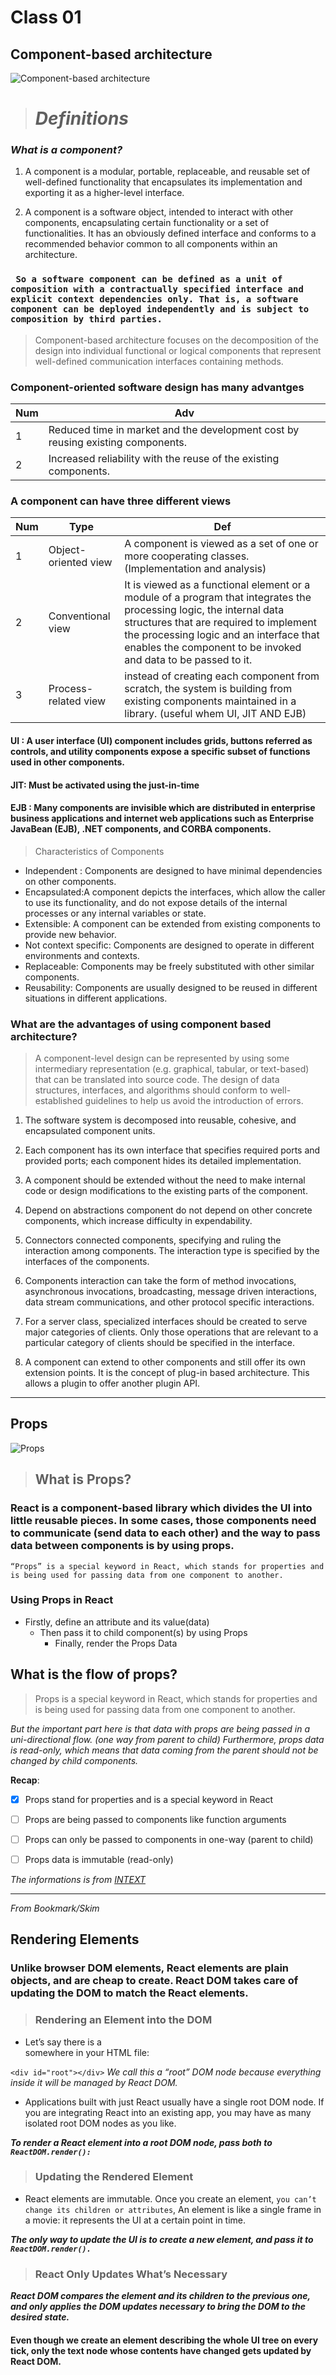 # Class 01

## **Component-based architecture**

![Component-based architecture](https://files.speakerdeck.com/presentations/a222ec40e0010130dca416e8f5cd5baf/slide_1.jpg)

> # *Definitions* 

### *What is a component?*

1.  A component is a modular, portable, replaceable, and reusable set of well-defined functionality that encapsulates its implementation and exporting it as a higher-level interface.

2. A component is a software object, intended to interact with other components, encapsulating certain functionality or a set of functionalities. It has an obviously defined interface and conforms to a recommended behavior common to all components within an architecture.

### ` So a software component can be defined as a unit of composition with a contractually specified interface and explicit context dependencies only. That is, a software component can be deployed independently and is subject to composition by third parties.`

> Component-based architecture focuses on the decomposition of the design into individual functional or logical components that represent well-defined communication interfaces containing methods.


### Component-oriented software design has many advantges 

Num|Adv                                                                           
-|-
1|Reduced time in market and the development cost by reusing existing components.
2|Increased reliability with the reuse of the existing components.


### A component can have three different views 

Num|Type|Def
-|-|-
1|Object-oriented view  |    A component is viewed as a set of one or more cooperating classes.(Implementation and analysis)
2|Conventional view|     It is viewed as a functional element or a module of a program that integrates the processing logic, the     internal data structures that are required to implement the processing logic and an interface that enables the component to be invoked and data to be passed to it.
3|Process-related view|   instead of creating each component from scratch, the system is building from existing components maintained in a library. (useful whem UI, JIT AND EJB)


#### UI : A user interface (UI) component includes grids, buttons referred as controls, and utility components expose a specific subset of functions used in other components.

#### JIT: Must be activated using the just-in-time 

#### EJB : Many components are invisible which are distributed in enterprise business applications and internet web applications such as Enterprise JavaBean (EJB), .NET components, and CORBA components.

> Characteristics of Components
* Independent : Components are designed to have minimal dependencies on other components.
* Encapsulated:A component depicts the interfaces, which allow the caller to use its functionality, and do not expose details of the internal processes or any internal variables or state.
* Extensible:  A component can be extended from existing components to provide new behavior.
* Not context specific: Components are designed to operate in different environments and contexts.
* Replaceable: Components may be freely substituted with other similar components.
* Reusability: Components are usually designed to be reused in different situations in different applications.


### What are the advantages of using component based architecture?

> A component-level design can be represented by using some intermediary representation (e.g. graphical, tabular, or text-based) that can be translated into source code. The design of data structures, interfaces, and algorithms should conform to well-established guidelines to help us avoid the introduction of errors.

1. The software system is decomposed into reusable, cohesive, and encapsulated component units.

2. Each component has its own interface that specifies required ports and provided ports; each component hides its detailed implementation.

3. A component should be extended without the need to make internal code or design modifications to the existing parts of the component.

4. Depend on abstractions component do not depend on other concrete components, which increase difficulty in expendability.

5. Connectors connected components, specifying and ruling the interaction among components. The interaction type is specified by the interfaces of the components.

6. Components interaction can take the form of method invocations, asynchronous invocations, broadcasting, message driven interactions, data stream communications, and other protocol specific interactions.

7. For a server class, specialized interfaces should be created to serve major categories of clients. Only those operations that are relevant to a particular category of clients should be specified in the interface.

8. A component can extend to other components and still offer its own extension points. It is the concept of plug-in based architecture. This allows a plugin to offer another plugin API.




------------------------------------------------------------------------------------------------------------------------------------



## **Props**
![Props](https://www.techdiagonal.com/wp-content/uploads/2019/09/react-props-blog-image-design.jpg)


> ## What is Props?
 ### React is a component-based library which divides the UI into little reusable pieces. In some cases, those components need to communicate (send data to each other) and the way to pass data between components is by using props.
 

 `“Props” is a special keyword in React, which stands for properties and is being used for passing data from one component to another.`

### Using Props in React
- Firstly, define an attribute and its value(data)
   - Then pass it to child component(s) by using Props
      - Finally, render the Props Data



## What is the flow of props?
> Props is a special keyword in React, which stands for properties and is being used for passing data from one component to another.

*But the important part here is that data with props are being passed in a uni-directional flow. (one way from parent to child)
Furthermore, props data is read-only, which means that data coming from the parent should not be changed by child components.*

**Recap**:
- [x] Props stand for properties and is a special keyword in React
- [ ] Props are being passed to components like function arguments
- [ ] Props can only be passed to components in one-way (parent to child)
- [ ] Props data is immutable (read-only)


*The informations is from [INTEXT](https://itnext.io/what-is-props-and-how-to-use-it-in-react-da307f500da0)* 





-------------------------------------------------------------------------------------------------------------------------------------------------------------------------

*From Bookmark/Skim*


## **Rendering Elements**

### Unlike browser DOM elements, React elements are plain objects, and are cheap to create. React DOM takes care of updating the DOM to match the React elements.



> ### Rendering an Element into the DOM
- Let’s say there is a <div> somewhere in your HTML file:

`<div id="root"></div>`
*We call this a “root” DOM node because everything inside it will be managed by React DOM.*

- Applications built with just React usually have a single root DOM node. If you are integrating React into an existing app, you may have as many isolated root DOM nodes as you like.

***To render a React element into a root DOM node, pass both to `ReactDOM.render():`***


> ### Updating the Rendered Element
- React elements are immutable. Once you create an element, `you can’t change its children or attributes`, An element is like a single frame in a movie: it represents the UI at a certain point in time.

***The only way to update the UI is to create a new element, and pass it to `ReactDOM.render().`***


> ### React Only Updates What’s Necessary
***React DOM compares the element and its children to the previous one, and only applies the DOM updates necessary to bring the DOM to the desired state.***


#### Even though we create an element describing the whole UI tree on every tick, only the text node whose contents have changed gets updated by React DOM.
